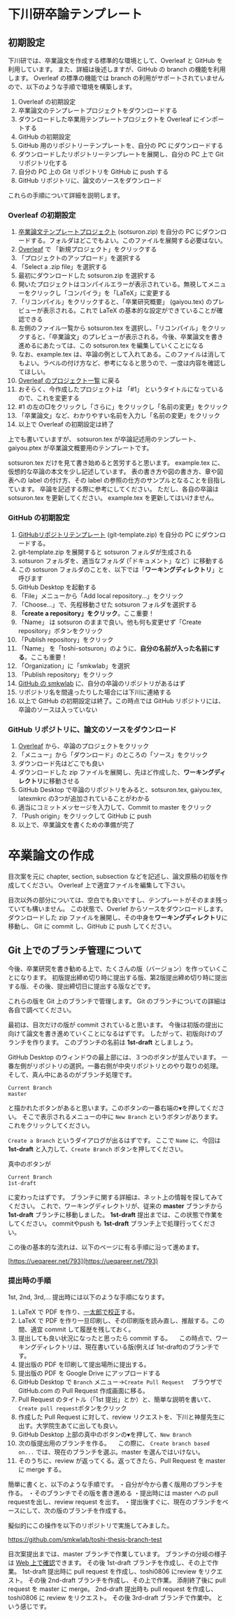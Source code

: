 # 下川研卒論テンプレート

## 初期設定

下川研では、卒業論文を作成する標準的な環境として、Overleaf と GitHub を利用しています。
また、詳細は後述しますが、GitHub の branch の機能を利用します。
Overleaf の標準の機能では branch の利用がサポートされていませんので、以下のような手順で環境を構築します。

1. Overleaf の初期設定
  1. 卒業論文のテンプレートプロジェクトをダウンロードする
  1. ダウンロードした卒業用テンプレートプロジェクトを Overleaf にインポートする
1. GitHub の初期設定
  1. GitHub 用のリポジトリーテンプレートを、自分の PC にダウンロードする
  1. ダウンロードしたリポジトリーテンプレートを展開し、自分の PC 上で Git リポジトリ化する
  1. 自分の PC 上の Git リポジトリを GitHub に push する
1. GitHub リポジトリに、論文のソースをダウンロード


これらの手順について詳細を説明します。

### Overleaf の初期設定

1. [卒業論文テンプレートプロジェクト](http://www.is.kyusan-u.ac.jp/~toshi/sotsuron/sotsuron.zip) 
(sotsuron.zip) を自分の PC にダウンロードする。フォルダはどこでもよい。このファイルを展開する必要はない。
1. [Overleaf](https://ja.overleaf.com/project) で 「新規プロジェクト」をクリックする
1. 「プロジェクトのアップロード」を選択する
1. 「Select a .zip file」を選択する
1. 最初にダウンロードした sotsuron.zip を選択する
1. 開いたプロジェクトはコンパイルエラーが表示されている。無視してメニューをクリックし「コンパイラ」を「LaTeX」に変更する
1. 「リコンパイル」をクリックすると、「卒業研究概要」 (gaiyou.tex) のプレビューが表示される。これで LaTeX の基本的な設定ができていることが確認できる
1. 左側のファイル一覧から sotsuron.tex を選択し、「リコンパイル」をクリックすると、「卒業論文」のプレビューが表示される。今後、卒業論文を書き進めるにあたっては、この sotsuron.tex を編集していくことになる
1. なお、example.tex は、卒論の例として入れてある。このファイルは消してもよい。ラベルの付け方など、参考になると思うので、一度は内容を確認してほしい。
1. [Overleaf のプロジェクト一覧](https://ja.overleaf.com/project) に戻る
1. おそらく、今作成したプロジェクトは 「#1」 というタイトルになっているので、これを変更する
  1. #1 の左の□をクリックし「さらに」をクリックし「名前の変更」をクリック
  1. 「卒業論文」など、わかりやすい名前を入力し「名前の変更」をクリック
1. 以上で Overleaf の初期設定は終了

上でも書いていますが、
sotsuron.tex が卒論記述用のテンプレート、
gaiyou.ptex が卒業論文概要用のテンプレートです。

sotsuron.tex だけを見て書き始めると苦労すると思います。
example.tex に、仮想的な卒論の本文を少し記述しています。
表の書き方や図の書き方、章や図表への label の付け方、その label の参照の仕方のサンプルとなることを目指しています。
卒論を記述する際に参考にしてください。
ただし、各自の卒論は sotsuron.tex を更新してください。
example.tex を更新してはいけません。

### GitHub の初期設定
1. [GitHubリポジトリテンプレート](http://www.is.kyusan-u.ac.jp/~toshi/sotsuron/git-template.zip) 
(git-template.zip) を自分の PC にダウンロードする。
1. git-template.zip を展開すると sotsuron フォルダが生成される
1. sotsuron フォルダを、適当なフォルダ (「ドキュメント」など）に移動する
  1. この sotsuron フォルダのことを、以下では「**ワーキングディレクトリ**」と呼びます
1. GitHub Desktop を起動する
1. 「File」メニューから「Add local repository...」をクリック
1. 「Choose...」で、先程移動させた sotsuron フォルダを選択する
1. **「create a repository」をクリック**。ここ重要！
1. 「Name」 は sotsuron のままで良い。他も何も変更せず「Create repository」ボタンをクリック
1. 「Publish repository」をクリック
1. 「Name」 を「toshi-sotsuron」のように、**自分の名前が入った名前にする**。ここも重要！
1. 「Organization」に「smkwlab」を選択
1. 「Publish repository」をクリック
1. [GitHub の smkwlab](https://github.com/smkwlab) に、自分の卒論のリポジトリがあるはず
  1. リポジトリ名を間違ったりした場合には下川に連絡する
1. 以上で GitHub の初期設定は終了。この時点では GitHub リポジトリには、卒論のソースは入っていない



### GitHub リポジトリに、論文のソースをダウンロード
1. [Overleaf](https://ja.overleaf.com/project) から、卒論のプロジェクトをクリック
1. 「メニュー」から「ダウンロード」のところの「ソース」をクリック
1. ダウンロード先はどこでも良い
1. ダウンロードした zip ファイルを展開し、先ほど作成した、**ワーキングディレクトリ**に移動させる
1. GitHub Desktop で卒論のリポジトリをみると、sotsuron.tex, gaiyou.tex, latexmkrc の3つが追加されていることがわかる
1. 適当にコミットメッセージを入力して、Commit to master をクリック
1. 「Push origin」をクリックして GitHub に push
1. 以上で、卒業論文を書くための準備が完了


# 卒業論文の作成

目次案を元に chapter, section, subsection などを記述し、論文原稿の初版を作成してください。
Overleaf 上で適宜ファイルを編集して下さい。

目次以外の部分については、空白でも良いですし、テンプレートがそのまま残っていても構いません。
この状態で、Overlef からソースをダウンロードします。
ダウンロードした zip ファイルを展開し、その中身を**ワーキングディレクトリ**に移動し、
Git に commit し、GitHub に push してください。

## Git 上でのブランチ管理について

今後、卒業研究を書き勧める上で、たくさんの版（バージョン）を作っていくことになります。
初版提出締め切り時に提出する版、第2版提出締め切り時に提出する版、その後、提出締切日に提出する版などです。

これらの版を Git 上のブランチで管理します。
Git のブランチについての詳細は各自で調べてください。

最初は、目次だけの版が commit されていると思います。
今後は初版の提出に向けて論文を書き進めていくことになるはずです。
したがって、初版向けのブランチを作ります。
このブランチの名前は **1st-draft** としましょう。

GitHub Desktop のウィンドウの最上部には、３つのボタンが並んでいます。
一番左側がリポジトリの選択。一番右側が中央リポジトリとのやり取りの処理。
そして、真ん中にあるのがブランチ処理です。

```
Current Branch
master
```

と描かれたボタンがあると思います。このボタンの一番右端の``▼``を押してください。
そこで表示されるメニューの中に ``New Branch`` というボタンがあります。
これをクリックしてください。

`Create a Branch` というダイアログが出るはずです。
ここで `Name` に、今回は
**1st-draft** と入力して、``Create Branch`` ボタンを押してください。

真中のボタンが

```
Current Branch
1st-draft
```

に変わったはずです。
ブランチに関する詳細は、ネット上の情報を探してみてください。
これで、ワーキングディレクトリが、従来の **master** ブランチから
**1st-draft** ブランチに移動しました。
**1st-draft** 提出までは、この状態で作業をしてください。
commitやpush も **1st-draft** ブランチ上で処理行ってくださ
い。

この後の基本的な流れは、以下のページに有る手順に沿って進めます。

[https://ueqareer.net/793](https://ueqareer.net/793)

### 提出時の手順

1st, 2nd, 3rd,... 提出時には以下のような手順になります。

1. LaTeX で PDF を作り、[一太郎で校正](README-ichitaro.md)する。
2. LaTeX で PDF を作り一旦印刷し、その印刷版を読み直し、推敲する。この間、適宜 commit して履歴を残しておく。
3. 提出しても良い状況になったと思ったら commit する。
　この時点で、ワーキングディレクトリは、現在書いている版(例えば 1st-draft)のブランチです。
4. 提出版の PDF を印刷して提出場所に提出する。
5. 提出版の PDF を Google Drive にアップロードする
6. GitHub Desktop で ``Branch`` メニュー→``Create Pull Request``
　ブラウザで GitHub.com の Pull Request 作成画面に移る。
7. Pull Request のタイトル（「1st 提出」とか）と、簡単な説明を書いて、``Create pull request``ボタンをクリック
8. 作成した Pull Request に対して、review リクエストを、下川と神屋先生に出す。大学院生あてに出しても良い。
8. GitHub Desktop 上部の真中のボタンの``▼``を押して、``New Branch``
9. 次の版提出用のブランチを作る。
　この際に、 ``Create branch based on...`` では、現在のブランチを選ぶ。master を選んではいけない。
10. そのうちに、review が返ってくる。返ってきたら、Pull Request を master に merge する。

簡単に書くと、以下のような手順です。
・自分が今から書く版用のブランチを作る。
・そのブランチでその版を書き進める
・提出時には master への pull requestを出し、review request を出す。
・提出後すぐに、現在のブランチをベースにして、次の版のブランチを作成する。

擬似的にこの操作を以下のリポジトリで実施してみました。

 https://github.com/smkwlab/toshi-thesis-branch-test

目次案提出までは、master ブランチで作業しています。
ブランチの分岐の様子は [Web 上で確認](https://github.com/smkwlab/toshi-thesis-branch-test/network)できます。
その後 1st-draft ブランチを作成し、その上で作業。
1st-draft 提出時に pull request を作成し、toshi0806 にreview をリクエスト。
その後 2nd-draft ブランチを作成し、その上で作業。
添削終了後に pull request を master に merge。
2nd-draft 提出時も pull request を作成し、toshi0806 に review をリクエスト。
その後 3rd-draft ブランチで作業中。
という感じです。
